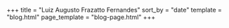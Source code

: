 +++
title = "Luiz Augusto Frazatto Fernandes"
sort_by = "date"
template = "blog.html"
page_template = "blog-page.html"
+++
